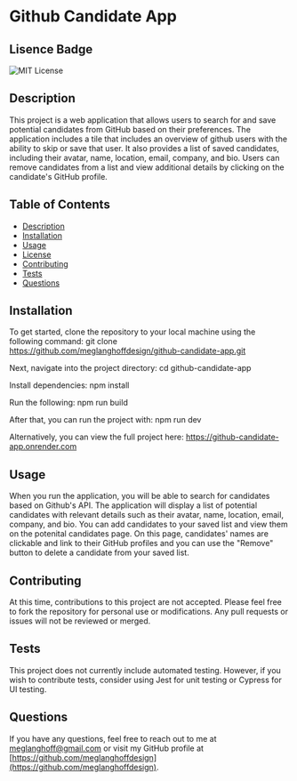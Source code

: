 # Github Candidate App

## Lisence Badge
![MIT License](https://img.shields.io/badge/License-MIT-blue.svg)

## Description
This project is a web application that allows users to search for and save potential candidates from GitHub based on their preferences. The application includes a tile that includes an overview of github users with the ability to skip or save that user. It also provides a list of saved candidates, including their avatar, name, location, email, company, and bio. Users can remove candidates from a list and view additional details by clicking on the candidate's GitHub profile. 

## Table of Contents
- [Description](#description)
- [Installation](#installation)
- [Usage](#usage)
- [License](#license)
- [Contributing](#contributing)
- [Tests](#tests)
- [Questions](#questions)

## Installation
To get started, clone the repository to your local machine using the following command:
git clone https://github.com/meglanghoffdesign/github-candidate-app.git

Next, navigate into the project directory:
cd github-candidate-app

Install dependencies:
npm install

Run the following:
npm run build

After that, you can run the project with:
npm run dev

Alternatively, you can view the full project here: https://github-candidate-app.onrender.com

## Usage
When you run the application, you will be able to search for candidates based on Github's API. The application will display a list of potential candidates with relevant details such as their avatar, name, location, email, company, and bio. You can add candidates to your saved list and view them on the potenital candidates page. On this page, candidates' names are clickable and link to their GitHub profiles and you can use the "Remove" button to delete a candidate from your saved list. 

## Contributing
At this time, contributions to this project are not accepted. Please feel free to fork the repository for personal use or modifications. Any pull requests or issues will not be reviewed or merged.

## Tests
This project does not currently include automated testing. However, if you wish to contribute tests, consider using Jest for unit testing or Cypress for UI testing.

## Questions
If you have any questions, feel free to reach out to me at [meglanghoff@gmail.com](mailto:meglanghoff@gmail.com) or visit my GitHub profile at [https://github.com/meglanghoffdesign](https://github.com/meglanghoffdesign).
